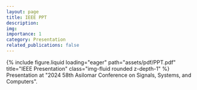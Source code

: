 ```yaml
---
layout: page
title: IEEE PPT
description: 
img: 
importance: 1
category: Presentation
related_publications: false
---
```



<div class="row">
    <div class="col-sm mt-3 mt-md-0">
        {% include figure.liquid loading="eager" path="assets/pdf/PPT.pdf" title="IEEE Presentation" class="img-fluid rounded z-depth-1" %}
    </div>
</div>
<div class="caption">
    Presentation at "2024 58th Asilomar Conference on Signals, Systems, and Computers".
</div>